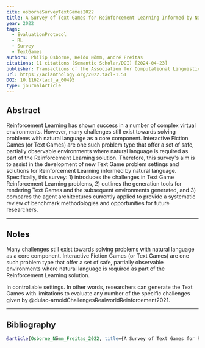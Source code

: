 ```yaml
---
cite: osborneSurveyTextGames2022
title: A Survey of Text Games for Reinforcement Learning Informed by Natural Language
year: 2022
tags:
  - EvaluationProtocol
  - RL
  - Survey
  - TextGames
authors: Philip Osborne, Heido Nõmm, André Freitas
citations: 11 citations (Semantic Scholar/DOI) [2024-04-23]
publisher: Transactions of the Association for Computational Linguistics
url: https://aclanthology.org/2022.tacl-1.51
DOI: 10.1162/tacl_a_00495
type: journalArticle
---
```


## Abstract 
Reinforcement Learning has shown success in a number of complex virtual environments. However, many challenges still exist towards solving problems with natural language as a core component. Interactive Fiction Games (or Text Games) are one such problem type that offer a set of safe, partially observable environments where natural language is required as part of the Reinforcement Learning solution. Therefore, this survey's aim is to assist in the development of new Text Game problem settings and solutions for Reinforcement Learning informed by natural language. Specifically, this survey: 1) introduces the challenges in Text Game Reinforcement Learning problems, 2) outlines the generation tools for rendering Text Games and the subsequent environments generated, and 3) compares the agent architectures currently applied to provide a systematic review of benchmark methodologies and opportunities for future researchers.


---
## Notes

Many challenges still exist towards solving problems with natural language as a core component. Interactive Fiction Games (or Text Games) are one such problem type that offer a set of safe, partially observable environments where natural language is required as part of the Reinforcement Learning solution.
   
In controllable settings. In other words, researchers can generate the Text Games with limitations to evaluate any number of the specific challenges given by @dulac-arnoldChallengesRealworldReinforcement2021.

---
## Bibliography

```bibtex
@article{Osborne_Nõmm_Freitas_2022, title={A Survey of Text Games for Reinforcement Learning Informed by Natural Language}, volume={10}, DOI={[10.1162/tacl_a_00495](https://doi.org/10.1162/tacl_a_00495)}, abstractNote={Reinforcement Learning has shown success in a number of complex virtual environments. However, many challenges still exist towards solving problems with natural language as a core component. Interactive Fiction Games (or Text Games) are one such problem type that offer a set of safe, partially observable environments where natural language is required as part of the Reinforcement Learning solution. Therefore, this survey’s aim is to assist in the development of new Text Game problem settings and solutions for Reinforcement Learning informed by natural language. Specifically, this survey: 1) introduces the challenges in Text Game Reinforcement Learning problems, 2) outlines the generation tools for rendering Text Games and the subsequent environments generated, and 3) compares the agent architectures currently applied to provide a systematic review of benchmark methodologies and opportunities for future researchers.}, note={11 citations (Semantic Scholar/DOI) [2024-04-23]}, journal={Transactions of the Association for Computational Linguistics}, author={Osborne, Philip and Nõmm, Heido and Freitas, André}, editor={Roark, Brian and Nenkova, Ani}, year={2022}, pages={873–887} }
```

